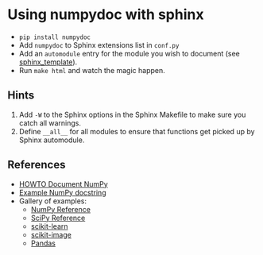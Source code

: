# Using numpydoc with sphinx

- `pip install numpydoc`
- Add `numpydoc` to Sphinx extensions list in `conf.py`
- Add an `automodule` entry for the module you wish to document (see
  [sphinx_template](https://raw.githubusercontent.com/choldgraf/sphinx_template/master/docs/source/API.rst)).
- Run `make html` and watch the magic happen.

## Hints

1. Add `-W` to the Sphinx options in the Sphinx Makefile to make sure you
   catch all warnings.
1. Define `__all__` for all modules to ensure that functions get
   picked up by Sphinx automodule.

## References

- [HOWTO Document NumPy](https://github.com/numpy/numpy/blob/master/doc/HOWTO_DOCUMENT.rst.txt)
- [Example NumPy docstring](https://github.com/numpy/numpy/blob/master/doc/example.py#L38)
- Gallery of examples:
  - [NumPy Reference](https://docs.scipy.org/doc/numpy/reference/)
  - [SciPy Reference](https://docs.scipy.org/doc/scipy/reference/)
  - [scikit-learn](http://scikit-learn.org/stable/modules/classes.html)
  - [scikit-image](http://scikit-image.org/docs/stable/api/api.html)
  - [Pandas](http://pandas.pydata.org/pandas-docs/stable/api.html)

